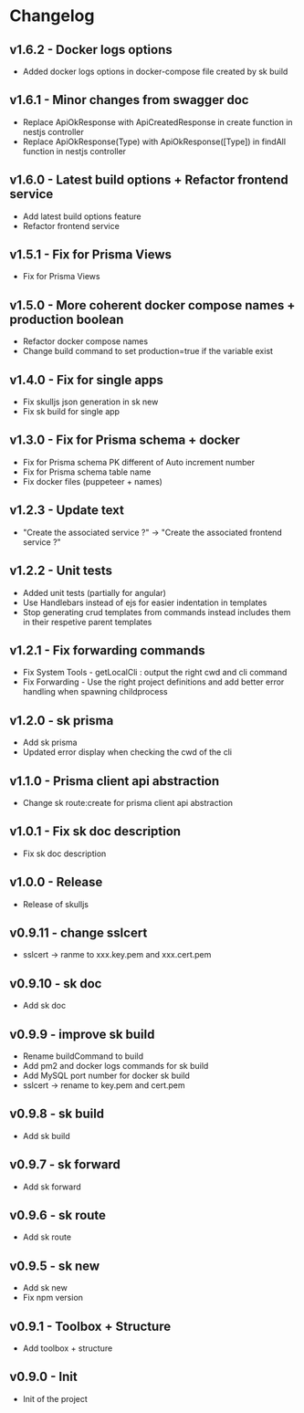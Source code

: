 # Changelog

## v1.6.2 - Docker logs options

- Added docker logs options in docker-compose file created by sk build

## v1.6.1 - Minor changes from swagger doc

- Replace ApiOkResponse with ApiCreatedResponse in create function in nestjs controller
- Replace ApiOkResponse(Type) with ApiOkResponse(\[Type\]) in findAll function in nestjs controller

## v1.6.0 - Latest build options + Refactor frontend service

- Add latest build options feature
- Refactor frontend service

## v1.5.1 - Fix for Prisma Views

- Fix for Prisma Views

## v1.5.0 - More coherent docker compose names + production boolean

- Refactor docker compose names
- Change build command to set production=true if the variable exist

## v1.4.0 - Fix for single apps

- Fix skulljs json generation in sk new
- Fix sk build for single app

## v1.3.0 - Fix for Prisma schema + docker

- Fix for Prisma schema PK different of Auto increment number
- Fix for Prisma schema table name
- Fix docker files (puppeteer + names)

## v1.2.3 - Update text

- "Create the associated service ?" -> "Create the associated frontend service ?"

## v1.2.2 - Unit tests

- Added unit tests (partially for angular)
- Use Handlebars instead of ejs for easier indentation in templates
- Stop generating crud templates from commands instead includes them in their respetive parent templates

## v1.2.1 - Fix forwarding commands

- Fix System Tools - getLocalCli : output the right cwd and cli command
- Fix Forwarding - Use the right project definitions and add better error handling when spawning childprocess

## v1.2.0 - sk prisma

- Add sk prisma
- Updated error display when checking the cwd of the cli

## v1.1.0 - Prisma client api abstraction

- Change sk route:create for prisma client api abstraction

## v1.0.1 - Fix sk doc description

- Fix sk doc description

## v1.0.0 - Release

- Release of skulljs

## v0.9.11 - change sslcert

- sslcert -> ranme to xxx.key.pem and xxx.cert.pem

## v0.9.10 - sk doc

- Add sk doc

## v0.9.9 - improve sk build

- Rename buildCommand to build
- Add pm2 and docker logs commands for sk build
- Add MySQL port number for docker sk build
- sslcert -> rename to key.pem and cert.pem

## v0.9.8 - sk build

- Add sk build

## v0.9.7 - sk forward

- Add sk forward

## v0.9.6 - sk route

- Add sk route

## v0.9.5 - sk new

- Add sk new
- Fix npm version

## v0.9.1 - Toolbox + Structure

- Add toolbox + structure

## v0.9.0 - Init

- Init of the project
